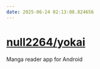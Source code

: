 ```yaml
---
date: 2025-06-24 02:13:08.824656
---
```


# [null2264/yokai](https://github.com/null2264/yokai)

Manga reader app for Android